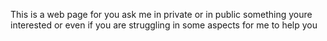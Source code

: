 This is a web page for you ask me in private or in public something youre interested or even if you are struggling in some aspects for me to help you
